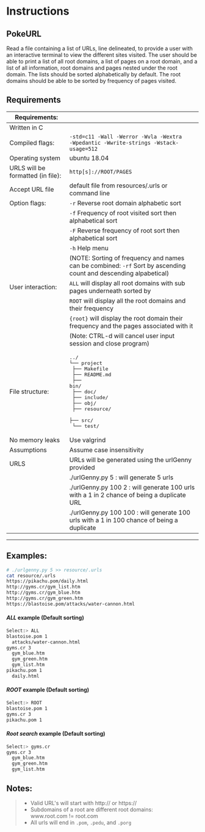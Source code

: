 # Instructions

## PokeURL
Read a file containing a list of URLs, line delineated, to provide a user with an interactive
terminal to view the different sites visited. The user should be able to print a list of all 
root domains, a list of pages on a root domain, and a list of all information, root domains 
and pages nested under the root domain. The lists should be sorted alphabetically by default.
The root domains should be able to be sorted by frequency of pages visited.

## Requirements
Requirements: | |
------------ | -------------
Written in C |
Compiled flags: | `-std=c11 -Wall -Werror -Wvla -Wextra`<br>`-Wpedantic -Wwrite-strings -Wstack-usage=512`
Operating system | ubuntu 18.04
URLS will be formatted (in file): | `http[s]://ROOT/PAGES`
Accept URL file | default file from resources/.urls or command line
Option flags:  | `-r` Reverse root domain alphabetic sort 
|              | `-f` Frequency of root visited sort then alphabetical sort
|              | `-F` Reverse frequency of root sort then alphabetical sort
|              | `-h` Help menu
|              | (NOTE: Sorting of frequency and names can be combined: `-rf` Sort by ascending count and descending alpabetical)
User interaction: | `ALL` will display all root domains with sub pages underneath sorted by
|                 | `ROOT` will display all the root domains and their frequency
|                 | `{root}` will display the root domain their frequency and the pages associated with it
|                 |(Note: CTRL-d will cancel user input session and close program)
File structure: | <pre>../<br>└── project<br>  ├── Makefile<br>  ├── README.md<br>  ├── bin/<br>  ├── doc/<br>  ├── include/<br>  ├── obj/<br>  ├── resource/<br>  ├── src/<br>  └── test/</pre>
No memory leaks | Use valgrind
Assumptions | Assume case insensitivity |
URLS | URLs will be generated using the urlGenny provided |
|    | ./urlGenny.py 5 : will generate 5 urls |
|    | ./urlGenny.py 100 2 : will generate 100 urls with a 1 in 2 chance of being a duplicate URL |
|    | ./urlGenny.py 100 100 : will generate 100 urls with a 1 in 100 chance of being a duplicate |

------------

## Examples:
```bash
# ./urlgenny.py 5 >> resource/.urls
cat resource/.urls
https://pikachu.pom/daily.html
http://gyms.cr/gym_list.htm
http://gyms.cr/gym_blue.htm
http://gyms.cr/gym_green.htm
https://blastoise.pom/attacks/water-cannon.html
```

#### *ALL* example (Default sorting)
```bash
Select:> ALL
blastoise.pom 1
  attacks/water-cannon.html
gyms.cr 3
  gym_blue.htm
  gym_green.htm
  gym_list.htm
pikachu.pom 1
  daily.html
```

#### *ROOT* example (Default sorting)
```bash
Select:> ROOT
blastoise.pom 1
gyms.cr 3
pikachu.pom 1
```

#### *Root search* example (Default sorting)
```bash
Select:> gyms.cr
gyms.cr 3
  gym_blue.htm
  gym_green.htm
  gym_list.htm
```

## Notes:
> - Valid URL's will start with http:// or https://
> - Subdomains of a root are different root domains:
>    <div>ww<span>w.</span>root.com != root.com</div>
> - All urls will end in `.pom`, `.pedu`, and `.porg`
